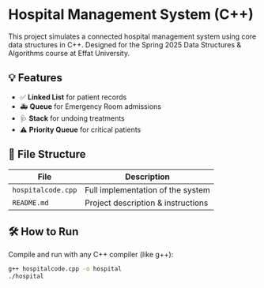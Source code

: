 # Hospital Management System (C++)

This project simulates a connected hospital management system using core data structures in C++. Designed for the Spring 2025 Data Structures & Algorithms course at Effat University.

## 💡 Features

- ✅ **Linked List** for patient records
- 🚑 **Queue** for Emergency Room admissions
- 🩺 **Stack** for undoing treatments
- ⚠️ **Priority Queue** for critical patients

## 📁 File Structure

| File         | Description                           |
|--------------|---------------------------------------|
| `hospitalcode.cpp`| Full implementation of the system     |
| `README.md`  | Project description & instructions    |

## 🛠 How to Run

Compile and run with any C++ compiler (like g++):
```bash
g++ hospitalcode.cpp -o hospital
./hospital

